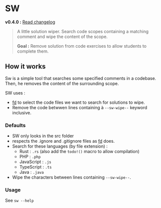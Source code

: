 # SW

**v0.4.0 :** [Read changelog](./CHANGELOG.md) <!-- x-release-please-version -->

> A little solution wiper. Search code scopes containing a matching comment and wipe the content of the scope.
>
> **Goal :** Remove solution from code exercises to allow students to complete them.

## How it works

Sw is a simple tool that searches some specified comments in a codebase.
Then, he removes the content of the surrounding scope.

SW uses :

- [fd](https://github.com/sharkdp/fd) to select the code files we want to search for solutions to wipe.
- Remove the code betwwen lines containing à `--sw-wipe--` keyword inclusive.

### Defaults

- SW only looks in the src folder
- respects the .ignore and .gitignore files as [fd](https://github.com/sharkdp/fd) does.
- Search for these languages (by file extension) :
  - Rust : `.rs` (also add the `todo!()` macro to allow compilation)
  - PHP : `.php`
  - JavaScript : `.js`
  - TypeScript : `.ts`
  - Java : `.java`
- Wipe the characters between lines containing `--sw-wipe--`.

### Usage

See `sw --help`
